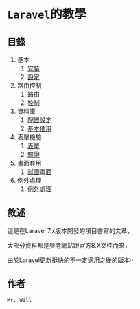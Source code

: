 # `Laravel`的教學

## 目錄
01. 基本
    01. [安裝](03_Laravel/01_基本/01_安裝.md)
    02. [設定](03_Laravel/01_基本/02_設定.md)
02. 路由控制
    01. [路由](03_Laravel/02_路由控制/01_路由.md)
    02. [控制](03_Laravel/02_路由控制/02_控制.md)
03. 資料庫
    01. [配置設定](03_Laravel/03_資料庫/01_配置設定.md)
    02. [基本使用](03_Laravel/03_資料庫/02基本使用.md)
04. 表單檢驗
    01. [表單](03_Laravel/04_表單驗證/01_表單.md)
    02. [驗證](03_Laravel/04_表單驗證/02_檢驗.md)
05. 畫面套用
    01. [試圖畫面](03_Laravel/05_畫面套用/01_試圖使用.md)
06. 例外處理
    01. [例外處理](03_Laravel/06_例外處理/01_例外處理.md)

## 敘述
這是在Laravel 7.x版本開發的項目書寫的文章，

大部分資料都是參考網站跟官方8.X文件而來，

由於Laravel更新挺快的不一定適用之後的版本‧‧

## 作者
`Mr. Will`
